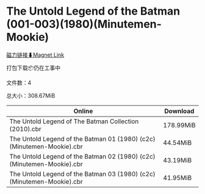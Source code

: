 # The Untold Legend of the Batman (001-003)(1980)(Minutemen-Mookie)

[磁力链接⬇Magnet Link](magnet:?xt=urn:btih:d574d28d7ebf5ab061fa9c17267eafe88c8c7804&dn=The%20Untold%20Legend%20of%20the%20Batman%20%28001-003%29%281980%29%28Minutemen-Mookie%29)

打包下载📦仍在工事中

文件数：4

总大小：308.67MiB

Online | Download
--- | ---
The Untold Legend of The Batman Collection (2010).cbr | 178.99MiB
The Untold Legend of the Batman 01 (1980) (c2c) (Minutemen-Mookie).cbr | 44.54MiB
The Untold Legend of the Batman 02 (1980) (c2c) (Minutemen-Mookie).cbr | 43.19MiB
The Untold Legend of the Batman 03 (1980) (c2c) (Minutemen-Mookie).cbr | 41.95MiB